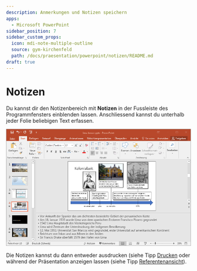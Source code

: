 ```yaml
---
description: Anmerkungen und Notizen speichern
apps:
  - Microsoft PowerPoint
sidebar_position: 7
sidebar_custom_props:
  icon: mdi-note-multiple-outline
  source: gym-kirchenfeld
  path: /docs/praesentation/powerpoint/notizen/README.md
draft: true
---
```


# Notizen



Du kannst dir den Notizenbereich mit __Notizen__ in der Fussleiste des Programmfensters einblenden lassen. Anschliessend kannst du unterhalb jeder Folie beliebigen Text erfassen.

![Notizenansicht](./images/notizen.png)

Die Notizen kannst du dann entweder ausdrucken (siehe Tipp [Drucken](../drucken) oder während der Präsentation anzeigen lassen (siehe Tipp [Referentenansicht](../referentenansicht)).



